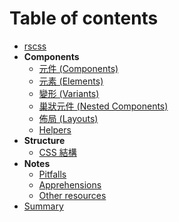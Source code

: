 # Table of contents

- [rscss](../README.md)
- **Components**
  - [元件 (Components)](components.md)
  - [元素 (Elements)](elements.md)
  - [變形 (Variants)](variants.md)
  - [巢狀元件 (Nested Components)](nested-components.md)
  - [佈局 (Layouts)](layouts.md)
  - [Helpers](helpers.md)
- **Structure**
  - [CSS 結構](css-structure.md)
- **Notes**
  - [Pitfalls](pitfalls.md)
  - [Apprehensions](apprehensions.md)
  - [Other resources](other-resources.md)
- [Summary](summary.md)
